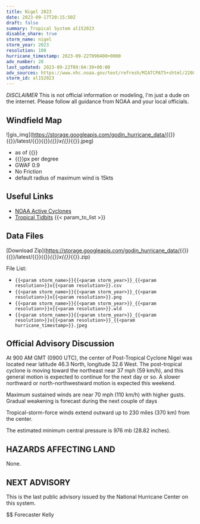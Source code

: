 ```yaml
---
title: Nigel 2023
date: 2023-09-17T20:15:50Z
draft: false
summary: Tropical System al152023
disable_share: true
storm_name: nigel
storm_year: 2023
resolution: 100
hurricane_timestamp: 2023-09-22T090400+0000
adv_number: 28
last_updated: 2023-09-22T09:04:39+00:00
adv_sources: https://www.nhc.noaa.gov/text/refresh/MIATCPAT5+shtml/220834.shtml
storm_id: al152023
---
```

*DISCLAIMER* This is not official information or modeling, I'm just a dude on the internet.  Please follow all guidance from NOAA and your local officials.

## Windfield Map
![gis_img](https://storage.googleapis.com/godin_hurricane_data/{{<param storm_name>}}{{<param storm_year>}}/latest/{{<param storm_name>}}{{<param storm_year>}}_{{<param resolution>}}x{{<param resolution>}}_{{<param hurricane_timestamp>}}.jpeg)

- as of {{<param last_updated>}}
- {{<param resolution>}}px per degree
- GWAF 0.9
- No Friction
- default radius of maximum wind is 15kts

## Useful Links
- [NOAA Active Cyclones](https://www.nhc.noaa.gov/)
- [Tropical Tidbits](https://www.tropicaltidbits.com/storminfo/)
{{< param_to_list >}}

## Data Files
[Download Zip](https://storage.googleapis.com/godin_hurricane_data/{{<param storm_name>}}{{<param storm_year>}}/latest/{{<param storm_name>}}{{<param storm_year>}}_{{<param resolution>}}x{{<param resolution>}}_{{<param hurricane_timestamp>}}.zip)

File List:
- `{{<param storm_name>}}{{<param storm_year>}}_{{<param resolution>}}x{{<param resolution>}}.csv`
- `{{<param storm_name>}}{{<param storm_year>}}_{{<param resolution>}}x{{<param resolution>}}.png`
- `{{<param storm_name>}}{{<param storm_year>}}_{{<param resolution>}}x{{<param resolution>}}.wld`
- `{{<param storm_name>}}{{<param storm_year>}}_{{<param resolution>}}x{{<param resolution>}}_{{<param hurricane_timestamp>}}.jpeg`


## Official Advisory Discussion
At 900 AM GMT (0900 UTC), the center of Post-Tropical Cyclone Nigel 
was located near latitude 46.3 North, longitude 32.6 West. The 
post-tropical cyclone is moving toward the northeast near 37 mph (59 
km/h), and this general motion is expected to continue for the next 
day or so.  A slower northward or north-northwestward motion is 
expected this weekend.
 
Maximum sustained winds are near 70 mph (110 km/h) with higher
gusts. Gradual weakening is forecast during the next couple of
days
 
Tropical-storm-force winds extend outward up to 230 miles (370 km)
from the center.
 
The estimated minimum central pressure is 976 mb (28.82 inches).
 
 
HAZARDS AFFECTING LAND
----------------------
None.
 
 
NEXT ADVISORY
-------------
This is the last public advisory issued by the National Hurricane
Center on this system.
 
$$
Forecaster Kelly